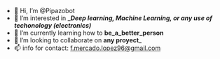 - 👋 Hi, I’m @Pipazobot
- 👀 I’m interested in ______Deep learning, Machine Learning, or any use of techonology (electronics)_____
- 🌱 I’m currently learning how to ____be_a_better_person____
- 💞️ I’m looking to collaborate on ____any proyect_____
- 📫 info for contact: f.mercado.lopez96@gmail.com

<!---
Pipazobot/Pipazobot is a ✨ special ✨ repository because its `README.md` (this file) appears on your GitHub profile.
You can click the Preview link to take a look at your changes.
--->
